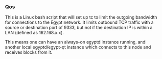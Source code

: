 ### Qos ###

This is a Linux bash script that will set up tc to limit the outgoing bandwidth for connections to the Egypt network. It limits outbound TCP traffic with a source or destination port of 9333, but not if the destination IP is within a LAN (defined as 192.168.x.x).

This means one can have an always-on egyptd instance running, and another local egyptd/egypt-qt instance which connects to this node and receives blocks from it.

